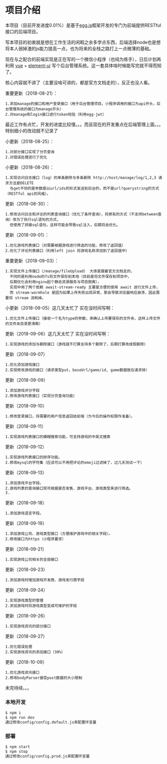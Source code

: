 # 项目介绍
本项目（目前开发进度0.01%）是基于[egg.js][egg]框架开发的专门为前端提供RESTful接口的后端项目。

写本项目的初衷就是想在工作生活的闲暇之余多学点东西，后端选择node也是想将本人弱掉渣的js能力提高一点，也为将来的全栈之路打上一点微薄的基础。

现在与之配合的前端实现是正在写的一个微信小程序（也纯为练手），日后计划再利用 [vue][vue] + [element-ui][element-ui] 写个后台管理系统。这一套具体啥时候能写完就不得而知了。

核心内容就不讲了（主要没啥可讲的，都是官方文档走的），反正也没人看。


重要更新（2018-08-21）：

	1.添加manage的接口和用户登录接口（用于后台管理项目，小程序调用的接口为api开头，后台管理系统的接口为manage开头）
	2.对manage和login接口进行token校验（利用egg-jwt）

最近工作有点忙，开发的进度比较慢。。。而且现在的开发重点在后端管理上面。。。 特别细小的改动就不记录了

小更新（2018-08-25）：

	1.对部分接口实现了分页查询
	2.对错误处理进行了优化
	
小更新（2018-08-26）：

	1.实现访问日志接口（log）的单条删除与多条删除 http://host/manage/log/1,2,3 请求方法是DELETE 
	  与get不同的是参数是以url/ids的形式发送到后台的，而不是url?querystring的方式（RESTful api的风格）。
	
更新（2018-08-30）：

	1.修改访问日志和评论的列表查询接口（优化了条件查询），将原有的方式（不支持between查询）改为了执行sql语句的方式，
	  但使用了拼接sql语句，这样可能会导致sql注入，后期将会优化。

更新（2018-09-01）：

	1.优化游戏列表接口（对需要根据游戏进行筛选的功能，修改了返回值）
	2.优化了评论列表接口（利用left join 将游戏名称添加到了返回值中）

重要更新（2018-09-03）：

	1.实现文件上传接口（/manage/fileUpload） 大体是跟着官方文档走的，
	  不同的是利用node的fs将文件保存到本地（目前是将文件保存到项目中，
	  后期优化会利用nginx起个静态资源服务与项目脱离），
	  实现中用了两个依赖 await-stream-ready 主要是方便的使用 await 进行文件上传，
	  而 stream-wormhole 是因为如果上传失败出现异常，那会导致浏览器响应崩溃，因此需要将 stream 消耗掉。

小更新（2018-09-05）这几天太忙了 实在没时间写啊：

	1.优化文件上传接口（接收一个名为type的参数，来确认上传要保存的文件夹，这样上传文件的文件夹目录更清晰）

更新（2018-09-06）这几天太忙了 实在没时间写啊：

	1.实现游戏的添加与删除接口（游戏就不打算支持多个删除了，后期打算改成假删除）

更新（2018-09-07）

	1.优化添加游戏接口
	2.实现修改游戏的接口（请求类型put，baseUrl/game/id, game数据放在请求体）

更新（2018-09-09）

	1.添加游戏评分字段
	2.修改游戏列表接口（实现分页查询功能）

更新（2018-09-10）

	1.修改登录接口，将需要的用户信息返回给前端（为今后的操作权限作准备）。

更新（2018-09-11）

	1.实现游戏列表接口的模糊搜索功能，可支持游戏的中英文搜索
	
更新（2018-09-12）

	1.实现游戏列表接口的排序功能。
	2.修改mysql的字符集（应该可以不用把评论的emoji过滤掉了，过几天测试一下）

更新（2018-09-13）

	1.添加游戏平台字段。
	2.游戏列表的查询接口现可根据是否发售、游戏平台、游戏类型来进行筛选。
	3.
	
更新（2018-09-18）

	1.添加游戏语言字段。

更新（2018-09-19）

	1.添加游戏公司、游戏类型接口（方便维护游戏中的相关字段）。
	2.修改接口为https（小程序要求）

更新（2018-09-21）

	1.实现游戏公司相关的全部接口
	
更新（2018-09-23）

	1.添加游戏时增加游戏开发商、游戏发行商字段
	
更新（2018-09-24）

	1.实现游戏类型的管理
	2.添加游戏时将游戏类型变成可维护的字段

更新（2018-09-26）

	1.实现游戏资讯的部分接口

更新（2018-09-27）

	1.优化错误处理
	2.实现游戏资讯的添加接口（30%）

更新（2018-10-09）

	1.优化游戏资讯接口
	2.修改bodyParser接受post数据的大小限制

	
未完待续。。。




<!-- ## 快速入门

在此次添加使用文档 

如需进一步了解，参见 [egg 文档][egg]。 -->

### 本地开发

```bash
$ npm i
$ npm run dev
通过修改config/config.default.js来配置环变量
```

### 部署

```bash
$ npm start
$ npm stop
通过修改config/config.prod.js来配置环变量
```

<!-- ### 单元测试

- [egg-bin] 内置了 [mocha], [thunk-mocha], [power-assert], [istanbul] 等框架，让你可以专注于写单元测试，无需理会配套工具。
- 断言库非常推荐使用 [power-assert]。
- 具体参见 [egg 文档 - 单元测试](https://eggjs.org/zh-cn/core/unittest)。

### 内置指令

- 使用 `npm run lint` 来做代码风格检查。
- 使用 `npm test` 来执行单元测试。
- 使用 `npm run autod` 来自动检测依赖更新，详细参见 [autod](https://www.npmjs.com/package/autod) 。
-->
[egg]: https://eggjs.org 
[vue]: https://cn.vuejs.org/v2/guide/
[element-ui]: http://element-cn.eleme.io/2.4/#/zh-CN/component/installation 
